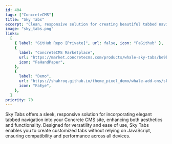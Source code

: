 ```yaml
---
id: 404
tags: ["ConcreteCMS"]
title: "Sky Tabs"
excerpt: "Clean, responsive solution for creating beautiful tabbed navigation."
image: "sky_tabs.png"
links:
  [
    { label: "GitHub Repo [Private]", url: false, icon: "FaGithub" },
    {
      label: "ConcreteCMS Marketplace",
      url: "https://market.concretecms.com/products/whale-sky-tabs/be9bb220-d144-11ee-b9df-0a97d4ce16b9",
      icon: "FaHandPaper",
    },
    {
      label: "Demo",
      url: "https://shahroq.github.io/theme_pixel_demo/whale-add-ons/sky-tabs.html",
      icon: "FaEye",
    },
  ]
priority: 70
---
```


Sky Tabs offers a sleek, responsive solution for incorporating elegant tabbed navigation into your Concrete CMS site, enhancing both aesthetics and functionality. Designed for versatility and ease of use, Sky Tabs enables you to create customized tabs without relying on JavaScript, ensuring compatibility and performance across all devices.

